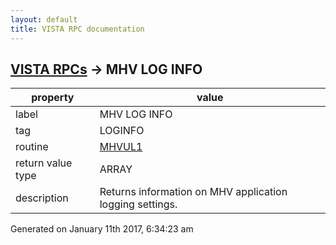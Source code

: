 ```yaml
---
layout: default
title: VISTA RPC documentation
---
```




## [VISTA RPCs](TableOfContent.md) &#8594; MHV LOG INFO 

 property | value 
--- | --- 
 label | MHV LOG INFO
 tag | LOGINFO
 routine | [MHVUL1](http://code.osehra.org/dox/Routine_MHVUL1_source.html)
 return value type | ARRAY
 description | Returns information on MHV application logging settings.




Generated on January 11th 2017, 6:34:23 am